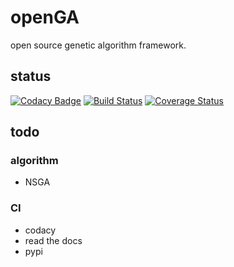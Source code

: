 # openGA

open source genetic algorithm framework.

## status

[![Codacy Badge](https://api.codacy.com/project/badge/Grade/704a0911fb254509b28fae6d9c750533)](https://app.codacy.com/gh/neal-nie/openGA?utm_source=github.com&utm_medium=referral&utm_content=neal-nie/openGA&utm_campaign=Badge_Grade_Settings)
[![Build Status](https://app.travis-ci.com/neal-nie/openGA.svg?branch=master)](https://app.travis-ci.com/neal-nie/openGA)  [![Coverage Status](https://coveralls.io/repos/github/neal-nie/openGA/badge.svg?branch=master)](https://coveralls.io/github/neal-nie/openGA?branch=master)

## todo

### algorithm

- NSGA

### CI

- codacy
- read the docs
- pypi
